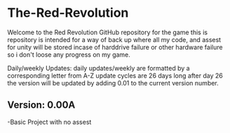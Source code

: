# The-Red-Revolution
Welcome to the Red Revolution GitHub repository for the game this is repository is intended for a way of back up where all my code, and assest for unity will be stored incase of harddrive failure or other hardware failure so i don't loose any progress on my game.

Daily/weekly Updates:
daily updates/weekly are formatted by a corresponding letter from A-Z update cycles are 26 days long after day 26 the version will be updated by adding 0.01 to the current version number.

Version: 0.00A
--------------------------------------------------------------------------------------------------------------------------------------------
-Basic Project with no assest
